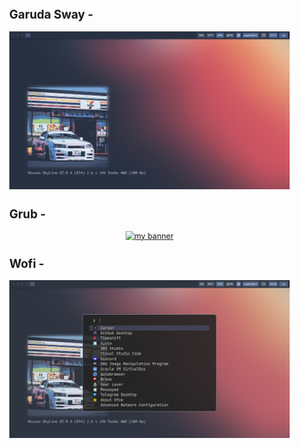 ## Garuda Sway -
 <p align="center">
  <a href="/" target="_blank" rel="noreferrer"><img src="https://github.com/aayushx402/Linux-Background/blob/main/IMG_20240706_232523.png" alt="my banner"></a>
</p>

## Grub -
<p align="center">
  <a href="/" target="_blank" rel="noreferrer"><img src="https://github.com/Jacksaur/Gorgeous-GRUB/blob/main/Images/CyberEXS.png" alt="my banner"></a>
</p>

## Wofi -
<p align="center">
  <a href="/" target="_blank" rel="noreferrer"><img src="https://github.com/aayushx402/Linux-Background/blob/main/swappy-20240706-232843.png" alt="my banner"></a>
</p>

